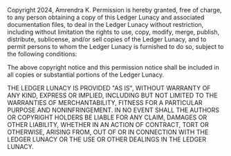Copyright 2024, Amrendra K.
Permission is hereby granted, free of charge, to any person obtaining a copy of this Ledger Lunacy and associated documentation files, to deal in the Ledger Lunacy without restriction, including without limitation the rights to use, copy, modify, merge, publish, distribute, sublicense, and/or sell copies of the Ledger Lunacy, and to permit persons to whom the Ledger Lunacy is furnished to do so, subject to the following conditions:

The above copyright notice and this permission notice shall be included in all copies or substantial portions of the Ledger Lunacy.

THE LEDGER LUNACY IS PROVIDED "AS IS", WITHOUT WARRANTY OF ANY KIND, EXPRESS OR IMPLIED, INCLUDING BUT NOT LIMITED TO THE WARRANTIES OF MERCHANTABILITY, FITNESS FOR A PARTICULAR PURPOSE AND NONINFRINGEMENT. IN NO EVENT SHALL THE AUTHORS OR COPYRIGHT HOLDERS BE LIABLE FOR ANY CLAIM, DAMAGES OR OTHER LIABILITY, WHETHER IN AN ACTION OF CONTRACT, TORT OR OTHERWISE, ARISING FROM, OUT OF OR IN CONNECTION WITH THE LEDGER LUNACY OR THE USE OR OTHER DEALINGS IN THE LEDGER LUNACY.
